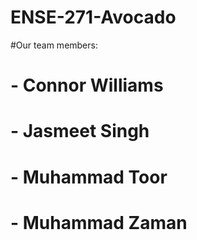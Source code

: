 # ENSE-271-Avocado

#Our team members:
# - Connor Williams
# - Jasmeet Singh
# - Muhammad Toor 
# - Muhammad Zaman
